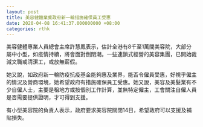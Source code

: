 ```yaml
---
layout: post
title: 美容健體業冀政府新一輪措施確保員工受惠
date: 2020-04-08 16:41:37.000000000 +08:00
categories: rthk
---
```


美容健體專業人員總會主席許慧鳳表示，估計全港有8千至1萬間美容院，大部分屬中小型，如疫情持續，將會面對倒閉潮。一些連鎖式經營的美容集團，已開始裁減文職或清潔工，或放無薪假。

她又說，如政府新一輪防疫抗疫基金能夠惠及業界，能否令僱員受惠，好視乎僱主的情況及營商環境，她希望政府有措施確保員工受惠。她又說，美容及美髮業有不少自僱人士，主要是租地方或按個別工作計算，並無特定僱主，工會關注自僱人員是否需要提供證明，才可得到支援。　

有小型美容院的負責人表示，政府要求美容院關閉14日，希望政府可以支援及補貼損失。
